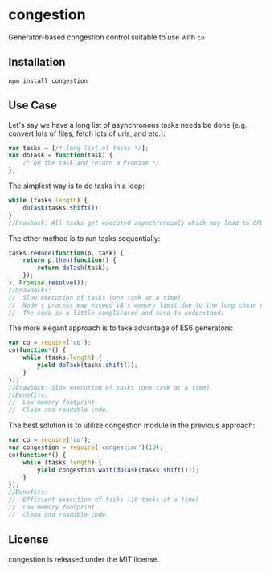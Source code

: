 # congestion
Generator-based congestion control suitable to use with `co`

Installation
----------

    npm install congestion

Use Case
--------
Let's say we have a long list of asynchronous tasks needs be done (e.g. convert
lots of files, fetch lots of urls, and etc.):
``` javascript
var tasks = [/* long list of tasks */];
var doTask = function(task) {
	/* Do the task and return a Promise */
};
```
The simplest way is to do tasks in a loop:
``` javascript
while (tasks.length) {
	doTask(tasks.shift());
}
//Drawback: All tasks get executed asynchronously which may lead to CPU/memory exhaustion.
```
The other method is to run tasks sequentially:
``` javascript
tasks.reduce(function(p, task) {
	return p.then(function() {
		return doTask(task);
	});
}, Promise.resolve());
//Drawbacks:
//	Slow execution of tasks (one task at a time).
//	Node's process may exceed v8's memory limit due to the long chain of promises.
//	The code is a little complicated and hard to understand.
```
The more elegant approach is to take advantage of ES6 generators:
``` javascript
var co = require('co');
co(function*() {
	while (tasks.length) {
		yield doTask(tasks.shift());
	}
});
//Drawback: Slow execution of tasks (one task at a time).
//Benefits:
//	Low memory footprint.
//	Clean and readable code.
```
The best solution is to utilize congestion module in the previous approach:
``` javascript
var co = require('co');
var congestion = require('congestion')(10);
co(function*() {
	while (tasks.length) {
		yield congestion.wait(doTask(tasks.shift()));
	}
});
//Benefits:
//	Efficient execution of tasks (10 tasks at a time)
//	Low memory footprint.
//	Clean and readable code.
```

License
-------
congestion is released under the MIT license.
